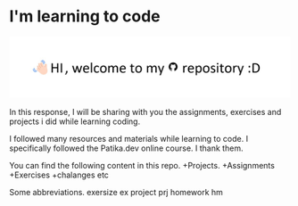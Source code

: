 # I'm learning to code

![entriy mesage](/images/entry%20masage.jpg)

In this response, I will be sharing with you the assignments, exercises and projects i did while learning coding.

I followed many resources and materials while learning to code. I specifically followed the Patika.dev online course. I thank them. 

You can find the following content in this repo.
+Projects.
+Assignments
+Exercises
+chalanges
etc

Some abbreviations.
exersize       ex
project        prj
homework       hm
